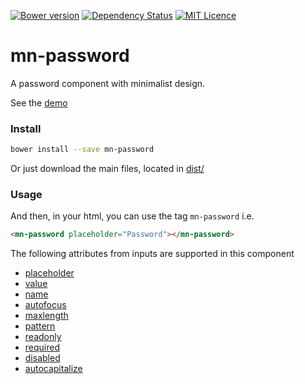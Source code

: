 [![Bower version](https://badge.fury.io/bo/mn-password.svg)](https://badge.fury.io/bo/mn-password)
[![Dependency Status](https://gemnasium.com/badges/github.com/minimalist-components/mn-password.svg)](https://gemnasium.com/github.com/minimalist-components/mn-password)
[![MIT Licence](https://badges.frapsoft.com/os/mit/mit.svg?v=103)](https://opensource.org/licenses/mit-license.php)   


# mn-password

A password component with minimalist design.

See the [demo](https://minimalist-components.github.io/mn-password/)

<!-- [![preview demo](https://raw.githubusercontent.com/minimalist-components/mn-password/master/sources/example/mn-password.gif)](https://minimalist-components.github.io/mn-password/) -->

### Install

```sh
bower install --save mn-password
```

Or just download the main files, located in [dist/](https://github.com/minimalist-components/mn-password/tree/master/dist)

### Usage

And then, in your html, you can use the tag ```mn-password``` i.e.

```html
<mn-password placeholder="Password"></mn-password>
```

The following attributes from inputs are supported in this component

- [placeholder](http://www.w3schools.com/tags/att_input_placeholder.asp)
- [value](http://www.w3schools.com/tags/att_input_value.asp)
- [name](http://www.w3schools.com/tags/att_input_name.asp)
- [autofocus](http://www.w3schools.com/tags/att_input_autofocus.asp)
- [maxlength](http://www.w3schools.com/tags/att_input_maxlength.asp)
- [pattern](http://www.w3schools.com/tags/att_input_pattern.asp)
- [readonly](http://www.w3schools.com/tags/att_input_readonly.asp)
- [required](http://www.w3schools.com/tags/att_input_required.asp)
- [disabled](http://www.w3schools.com/tags/att_input_disabled.asp)
- [autocapitalize](https://developers.google.com/web/updates/2015/04/autocapitalize)
